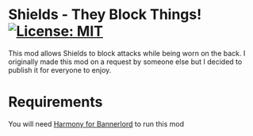 # Shields - They Block Things! [![License: MIT](https://img.shields.io/badge/License-MIT-yellow.svg)](https://opensource.org/licenses/MIT)
This mod allows Shields to block attacks while being worn on the back.
I originally made this mod on a request by someone else but I decided to publish it for everyone to enjoy.

# Requirements
You will need [Harmony for Bannerlord](https://www.nexusmods.com/mountandblade2bannerlord/mods/2006) to run this mod
